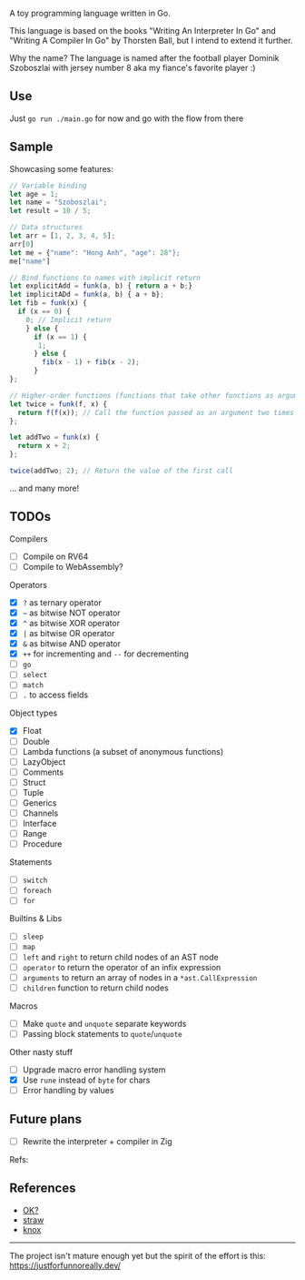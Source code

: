 A toy programming language written in Go.

This language is based on the books "Writing An Interpreter In Go" and "Writing A Compiler In Go" by Thorsten Ball, but I intend to extend it further.

Why the name? The language is named after the football player Dominik Szoboszlai with jersey number 8 aka my fiance's favorite player :)

## Use

Just `go run ./main.go` for now and go with the flow from there

## Sample

Showcasing some features:

```js
// Variable binding
let age = 1;
let name = "Szoboszlai";
let result = 10 / 5;

// Data structures
let arr = [1, 2, 3, 4, 5];
arr[0]
let me = {"name": "Hong Anh", "age": 28"};
me["name"]

// Bind functions to names with implicit return
let explicitAdd = funk(a, b) { return a + b;}
let implicitADd = funk(a, b) { a + b};
let fib = funk(x) {
  if (x == 0) {
    0; // Implicit return
    } else {
      if (x == 1) {
       1;
      } else {
        fib(x - 1) + fib(x - 2);
      }
};

// Higher-order functions (functions that take other functions as arguments)
let twice = funk(f, x) {
  return f(f(x)); // Call the function passed as an argument two times
};

let addTwo = funk(x) {
  return x + 2;
};

twice(addTwo; 2); // Return the value of the first call
```

... and many more!

## TODOs

Compilers

- [ ] Compile on RV64
- [ ] Compile to WebAssembly?

Operators

- [x] `?` as ternary operator
- [x] `~` as bitwise NOT operator
- [x] `^` as bitwise XOR operator
- [x] `|` as bitwise OR operator
- [x] `&` as bitwise AND operator
- [x] `++` for incrementing and `--` for decrementing
- [ ] `go`
- [ ] `select`
- [ ] `match`
- [ ] `.` to access fields

Object types

- [x] Float
- [ ] Double
- [ ] Lambda functions (a subset of anonymous functions)
- [ ] LazyObject
- [ ] Comments
- [ ] Struct
- [ ] Tuple
- [ ] Generics
- [ ] Channels
- [ ] Interface
- [ ] Range
- [ ] Procedure

Statements

- [ ] `switch`
- [ ] `foreach`
- [ ] `for`

Builtins & Libs

- [ ] `sleep`
- [ ] `map`
- [ ] `left` and `right` to return child nodes of an AST node
- [ ] `operator` to return the operator of an infix expression
- [ ] `arguments` to return an array of nodes in a `*ast.CallExpression`
- [ ] `children` function to return child nodes

Macros

- [ ] Make `quote` and `unquote` separate keywords
- [ ] Passing block statements to `quote`/`unquote`

Other nasty stuff

- [ ] Upgrade macro error handling system
- [x] Use `rune` instead of `byte` for chars
- [ ] Error handling by values

## Future plans

- [ ] Rewrite the interpreter + compiler in Zig

Refs:

## References

- [OK?](https://github.com/jesseduffield/OK)
- [straw](https://github.com/yjp20/turtle/tree/master/straw)
- [knox](https://github.com/AZHenley/knox)

---

The project isn't mature enough yet but the spirit of the effort is this: https://justforfunnoreally.dev/
